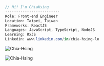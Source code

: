 ```csharp
// Hi! I'm ChiaHsing
-------------------------
Role: Front-end Engineer
Location: Taipei, Taiwan
Frameworks: ReactJS
Languages: JavaScript, TypeScript, NodeJS
Learning: RxJS
Linkedin: www.linkedin.com/in/chia-hsing-lo
```

<p height="180em"><img src="https://github-readme-stats.vercel.app/api?username=Chia-Hsing&hide_border=true" alt="Chia-Hsing" /></p>

<p height="180em"><img src="https://github-readme-stats.vercel.app/api/top-langs?username=Chia-Hsing&show_icons=true&locale=en&layout=compact&hide_border=true" alt="Chia-Hsing" /></p>


